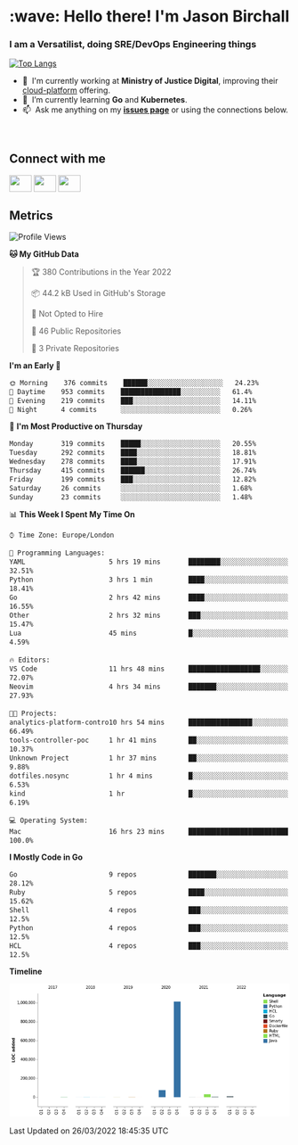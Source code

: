 <h1 align="left" id="jason-title">:wave: Hello there! I'm Jason Birchall</h1>
<h3 align="left">I am a Versatilist, doing SRE/DevOps Engineering things</h3>

[![Top Langs](https://github-readme-stats.vercel.app/api?username=jasonBirchall&show_icons=true&count_private=true&include_all_commits=true&theme=gruvbox)](https://github.com/anuraghazra/github-readme-stats)

- :office: &nbsp;I'm currently working at **Ministry of Justice Digital**, improving their [cloud-platform](https://github.com/ministryofjustice/cloud-platform) offering.
- :seedling: &nbsp;I’m currently learning **Go** and **Kubernetes**.
- :mailbox: &nbsp;Ask me anything on my **[issues page]** or using the connections below.


<br>

<h2>Connect with me</h2>
<p>
<a href="https://twitter.com/jsonBirchall" target="blank"><img align="center" src="https://cdn.jsdelivr.net/npm/simple-icons@3.0.1/icons/twitter.svg" alt="" height="30" width="40" /></a>
<a href="https://keybase.io/json0" target="blank"><img align="center" src="https://cdn.jsdelivr.net/npm/simple-icons@3.0.1/icons/keybase.svg" alt="" height="30" width="40" /></a>
<a href="https://www.reddit.com/user/kakorate" target="blank"><img align="center" src="https://cdn.jsdelivr.net/npm/simple-icons@3.0.1/icons/reddit.svg" alt="" height="30" width="40" /></a>
</p>

<h2>Metrics</h2>

<!--START_SECTION:waka-->
![Profile Views](http://img.shields.io/badge/Profile%20Views-0-blue)

**🐱 My GitHub Data** 

> 🏆 380 Contributions in the Year 2022
 > 
> 📦 44.2 kB Used in GitHub's Storage 
 > 
> 🚫 Not Opted to Hire
 > 
> 📜 46 Public Repositories 
 > 
> 🔑 3 Private Repositories  
 > 
**I'm an Early 🐤** 

```text
🌞 Morning    376 commits    ██████░░░░░░░░░░░░░░░░░░░   24.23% 
🌆 Daytime    953 commits    ███████████████░░░░░░░░░░   61.4% 
🌃 Evening    219 commits    ███░░░░░░░░░░░░░░░░░░░░░░   14.11% 
🌙 Night      4 commits      ░░░░░░░░░░░░░░░░░░░░░░░░░   0.26%

```
📅 **I'm Most Productive on Thursday** 

```text
Monday       319 commits    █████░░░░░░░░░░░░░░░░░░░░   20.55% 
Tuesday      292 commits    ████░░░░░░░░░░░░░░░░░░░░░   18.81% 
Wednesday    278 commits    ████░░░░░░░░░░░░░░░░░░░░░   17.91% 
Thursday     415 commits    ██████░░░░░░░░░░░░░░░░░░░   26.74% 
Friday       199 commits    ███░░░░░░░░░░░░░░░░░░░░░░   12.82% 
Saturday     26 commits     ░░░░░░░░░░░░░░░░░░░░░░░░░   1.68% 
Sunday       23 commits     ░░░░░░░░░░░░░░░░░░░░░░░░░   1.48%

```


📊 **This Week I Spent My Time On** 

```text
⌚︎ Time Zone: Europe/London

💬 Programming Languages: 
YAML                     5 hrs 19 mins       ████████░░░░░░░░░░░░░░░░░   32.51% 
Python                   3 hrs 1 min         ████░░░░░░░░░░░░░░░░░░░░░   18.41% 
Go                       2 hrs 42 mins       ████░░░░░░░░░░░░░░░░░░░░░   16.55% 
Other                    2 hrs 32 mins       ███░░░░░░░░░░░░░░░░░░░░░░   15.47% 
Lua                      45 mins             █░░░░░░░░░░░░░░░░░░░░░░░░   4.59%

🔥 Editors: 
VS Code                  11 hrs 48 mins      ██████████████████░░░░░░░   72.07% 
Neovim                   4 hrs 34 mins       ███████░░░░░░░░░░░░░░░░░░   27.93%

🐱‍💻 Projects: 
analytics-platform-contro10 hrs 54 mins      ████████████████░░░░░░░░░   66.49% 
tools-controller-poc     1 hr 41 mins        ██░░░░░░░░░░░░░░░░░░░░░░░   10.37% 
Unknown Project          1 hr 37 mins        ██░░░░░░░░░░░░░░░░░░░░░░░   9.88% 
dotfiles.nosync          1 hr 4 mins         █░░░░░░░░░░░░░░░░░░░░░░░░   6.53% 
kind                     1 hr                █░░░░░░░░░░░░░░░░░░░░░░░░   6.19%

💻 Operating System: 
Mac                      16 hrs 23 mins      █████████████████████████   100.0%

```

**I Mostly Code in Go** 

```text
Go                       9 repos             ███████░░░░░░░░░░░░░░░░░░   28.12% 
Ruby                     5 repos             ████░░░░░░░░░░░░░░░░░░░░░   15.62% 
Shell                    4 repos             ███░░░░░░░░░░░░░░░░░░░░░░   12.5% 
Python                   4 repos             ███░░░░░░░░░░░░░░░░░░░░░░   12.5% 
HCL                      4 repos             ███░░░░░░░░░░░░░░░░░░░░░░   12.5%

```


**Timeline**

![Chart not found](https://raw.githubusercontent.com/jasonBirchall/jasonBirchall/main/charts/bar_graph.png) 


 Last Updated on 26/03/2022 18:45:35 UTC
<!--END_SECTION:waka-->

<!-- links -->

[issues page]: https://github.com/jasonBirchall/jasonBirchall/issues "jasonBirchall/issues"
